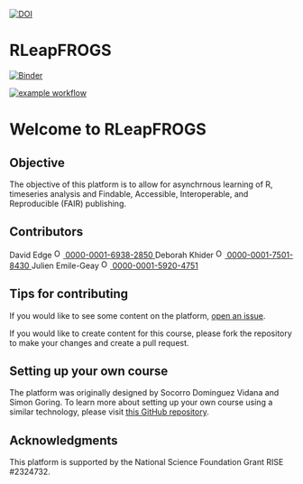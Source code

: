 [![DOI](https://zenodo.org/badge/801746498.svg)](https://doi.org/10.5281/zenodo.14783524)

# RLeapFROGS


[![Binder](https://mybinder.org/badge_logo.svg)](https://mybinder.org/v2/gh/LinkedEarth/RLeapFROGS/HEAD?urlpath=rstudio)

[![example workflow](https://github.com/throughput-ec/ec-workshops/actions/workflows/gatsby-publish.yaml/badge.svg)](https://github.com/throughput-ec/ec-workshops/actions)

# Welcome to RLeapFROGS

## Objective

The objective of this platform is to allow for asynchrnous learning of R, timeseries analysis and Findable, Accessible, Interoperable, and Reproducible (FAIR) publishing. 

## Contributors
David Edge <a href="https://orcid.org/0000-0001-6938-2850">
<img alt="ORCID logo" src="https://info.orcid.org/wp-content/uploads/2019/11/orcid_16x16.png" width="16" height="16" />
0000-0001-6938-2850
</a>
Deborah Khider <a href="https://orcid.org/0000-0001-7501-8430">
<img alt="ORCID logo" src="https://info.orcid.org/wp-content/uploads/2019/11/orcid_16x16.png" width="16" height="16" />
0000-0001-7501-8430
</a>
Julien Emile-Geay <a href="https://orcid.org/0000-0001-5920-4751">
<img alt="ORCID logo" src="https://info.orcid.org/wp-content/uploads/2019/11/orcid_16x16.png" width="16" height="16" />
0000-0001-5920-4751
</a>

## Tips for contributing

If you would like to see some content on the platform, [open an issue](https://github.com/LinkedEarth/RLeapFROGS/issues). 

If you would like to create content for this course, please fork the repository to make your changes and create a pull request. 

## Setting up your own course

The platform was originally designed by Socorro Dominguez Vidana and Simon Goring. To learn more about setting up your own course using a similar technology, please visit [this GitHub repository](https://github.com/throughput-ec/ec_workshops_py).

## Acknowledgments

This platform is supported by the National Science Foundation Grant RISE #2324732. 



